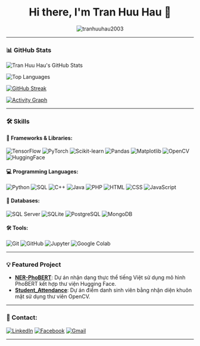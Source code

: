 <h1 align="center">Hi there, I'm Tran Huu Hau 👋</h1>

<p align="center">
  <img src="https://komarev.com/ghpvc/?username=tranhuuhau2003&label=Profile%20views&color=0e75b6&style=flat" alt="tranhuuhau2003" />
</p>

---

### 📊 GitHub Stats

![Tran Huu Hau's GitHub Stats](https://github-readme-stats.vercel.app/api?username=tranhuuhau2003&show_icons=true&theme=radical)

![Top Languages](https://github-readme-stats.vercel.app/api/top-langs/?username=tranhuuhau2003&langs_count=10&layout=compact&theme=radical)

[![GitHub Streak](https://streak-stats.demolab.com?user=tranhuuhau2003&theme=dark&hide_border=true)](https://git.io/streak-stats)

[![Activity Graph](https://github-readme-activity-graph.vercel.app/graph?username=tranhuuhau2003&theme=github-dark)](https://github.com/tranhuuhau2003)

---

### 🛠 Skills

#### 🫠 Frameworks & Libraries:
![TensorFlow](https://img.shields.io/badge/TensorFlow-FF6F00?style=for-the-badge&logo=tensorflow&logoColor=white) 
![PyTorch](https://img.shields.io/badge/PyTorch-EE4C2C?style=for-the-badge&logo=pytorch&logoColor=white) 
![Scikit-learn](https://img.shields.io/badge/Scikit--learn-F7931E?style=for-the-badge&logo=scikit-learn&logoColor=white) 
![Pandas](https://img.shields.io/badge/Pandas-150458?style=for-the-badge&logo=pandas&logoColor=white) 
![Matplotlib](https://img.shields.io/badge/Matplotlib-11557C?style=for-the-badge&logo=matplotlib&logoColor=white) 
![OpenCV](https://img.shields.io/badge/OpenCV-5C3EE8?style=for-the-badge&logo=opencv&logoColor=white) 
![HuggingFace](https://img.shields.io/badge/HuggingFace-F99000?style=for-the-badge&logo=huggingface&logoColor=white)

#### 💻 Programming Languages:
![Python](https://img.shields.io/badge/Python-3776AB?style=for-the-badge&logo=python&logoColor=white) 
![SQL](https://img.shields.io/badge/SQL-003B57?style=for-the-badge&logo=mysql&logoColor=white) 
![C++](https://img.shields.io/badge/C++-00599C?style=for-the-badge&logo=c%2B%2B&logoColor=white) 
![Java](https://img.shields.io/badge/Java-007396?style=for-the-badge&logo=java&logoColor=white) 
![PHP](https://img.shields.io/badge/PHP-777BB4?style=for-the-badge&logo=php&logoColor=white) 
![HTML](https://img.shields.io/badge/HTML-E34F26?style=for-the-badge&logo=html5&logoColor=white) 
![CSS](https://img.shields.io/badge/CSS-1572B6?style=for-the-badge&logo=css3&logoColor=white) 
![JavaScript](https://img.shields.io/badge/JavaScript-F7DF1E?style=for-the-badge&logo=javascript&logoColor=black)

#### 📂 Databases:
![SQL Server](https://img.shields.io/badge/SQL_Server-CC2927?style=for-the-badge&logo=microsoft-sql-server&logoColor=white) 
![SQLite](https://img.shields.io/badge/SQLite-003B57?style=for-the-badge&logo=sqlite&logoColor=white) 
![PostgreSQL](https://img.shields.io/badge/PostgreSQL-31648C?style=for-the-badge&logo=postgresql&logoColor=white) 
![MongoDB](https://img.shields.io/badge/MongoDB-47A248?style=for-the-badge&logo=mongodb&logoColor=white)

#### 🛠 Tools:
![Git](https://img.shields.io/badge/Git-F05032?style=for-the-badge&logo=git&logoColor=white) 
![GitHub](https://img.shields.io/badge/GitHub-181717?style=for-the-badge&logo=github&logoColor=white) 
![Jupyter](https://img.shields.io/badge/Jupyter-F37626?style=for-the-badge&logo=jupyter&logoColor=white) 
![Google Colab](https://img.shields.io/badge/Google_Colab-F9AB00?style=for-the-badge&logo=googlecolab&logoColor=white)


---

### 💡 Featured Project

- [**NER-PhoBERT**](https://github.com/tranhuuhau2003/NER-PhoBERT): Dự án nhận dạng thực thể tiếng Việt sử dụng mô hình PhoBERT kết hợp thư viện Hugging Face.
- [**Student_Attendance**](https://github.com/tranhuuhau2003/Student_attendance.git): Dự án điểm danh sinh viên bằng nhận diện khuôn mặt sử dụng thư viên OpenCV.

---

### 📢 Contact:

[![LinkedIn](https://img.shields.io/badge/LinkedIn-0077B5?style=for-the-badge&logo=linkedin&logoColor=white)](https://www.linkedin.com/in/tr%E1%BA%A7n-h%E1%BB%ADu-h%E1%BA%ADu-677420233)
[![Facebook](https://img.shields.io/badge/Facebook-1877F2?style=for-the-badge&logo=facebook&logoColor=white)](https://www.facebook.com/huuhau.tran.75033/)
[![Gmail](https://img.shields.io/badge/Gmail-D14836?style=for-the-badge&logo=gmail&logoColor=white)](mailto:tranhuuhau2003@gmail.com)


---



